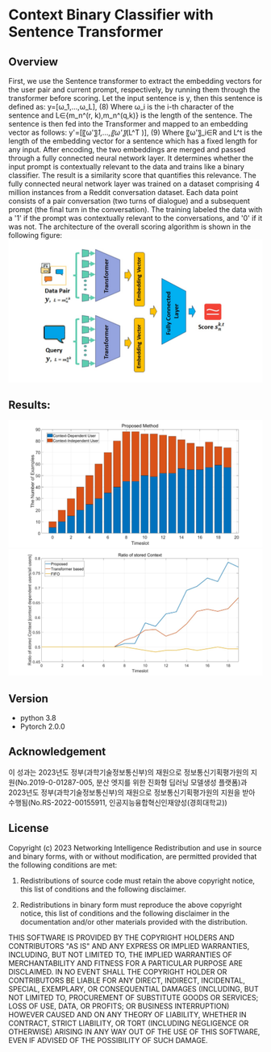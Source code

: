 # Context Binary Classifier with Sentence Transformer

## Overview
First, we use the Sentence transformer to extract the embedding vectors for the user pair and current prompt, respectively, by running them through the transformer before scoring. Let the input sentence is y, then this sentence is defined as:
y=[ω_1,…,ω_L],	(8)
Where ω_i is the i-th character of the sentence and L∈{m_n^(r,  k),m_n^(q,k)} is the length of the sentence. The sentence is then fed into the Transformer and mapped to an embedding vector as follows:
y'=[〖ω'〗_1,…,〖ω'〗_(L^T )],	(9)
Where 〖ω'〗_i∈R and L^t is the length of the embedding vector for a sentence which has a fixed length for any input. After encoding, the two embeddings are merged and passed through a fully connected neural network layer. It determines whether the input prompt is contextually relevant to the data and trains like a binary classifier. The result is a similarity score that quantifies this relevance. The fully connected neural network layer was trained on a dataset comprising 4 million instances from a Reddit conversation dataset. Each data point consists of a pair conversation (two turns of dialogue) and a subsequent prompt (the final turn in the conversation). The training labeled the data with a '1' if the prompt was contextually relevant to the conversations, and '0' if it was not. The architecture of the overall scoring algorithm is shown in the following figure:
![image info](./image/systemmodel.jpg)

## Results:
![image info](./image/Poposed.jpg)
![image info](./image/ratio.jpg)

## Version
- python 3.8
- Pytorch 2.0.0

## Acknowledgement
이 성과는 2023년도 정부(과학기술정보통신부)의 재원으로 정보통신기획평가원의 지원(No.2019-0-01287-005, 분산 엣지를 위한 진화형 딥러닝 모델생성 플랫폼)과 2023년도 정부(과학기술정보통신부)의 재원으로 정보통신기획평가원의 지원을 받아 수행됨(No.RS-2022-00155911, 인공지능융합혁신인재양성(경희대학교))

## License
Copyright (c) 2023 Networking Intelligence
Redistribution and use in source and binary forms, with or without modification, are permitted provided that the following conditions are met:

1. Redistributions of source code must retain the above copyright notice, this list of conditions and the following disclaimer.

2. Redistributions in binary form must reproduce the above copyright notice, this list of conditions and the following disclaimer in the documentation and/or other materials provided with the distribution.

THIS SOFTWARE IS PROVIDED BY THE COPYRIGHT HOLDERS AND CONTRIBUTORS "AS IS" AND ANY EXPRESS OR IMPLIED WARRANTIES, INCLUDING, BUT NOT LIMITED TO, THE IMPLIED WARRANTIES OF MERCHANTABILITY AND FITNESS FOR A PARTICULAR PURPOSE ARE DISCLAIMED. IN NO EVENT SHALL THE COPYRIGHT HOLDER OR CONTRIBUTORS BE LIABLE FOR ANY DIRECT, INDIRECT, INCIDENTAL, SPECIAL, EXEMPLARY, OR CONSEQUENTIAL DAMAGES (INCLUDING, BUT NOT LIMITED TO, PROCUREMENT OF SUBSTITUTE GOODS OR SERVICES; LOSS OF USE, DATA, OR PROFITS; OR BUSINESS INTERRUPTION) HOWEVER CAUSED AND ON ANY THEORY OF LIABILITY, WHETHER IN CONTRACT, STRICT LIABILITY, OR TORT (INCLUDING NEGLIGENCE OR OTHERWISE) ARISING IN ANY WAY OUT OF THE USE OF THIS SOFTWARE, EVEN IF ADVISED OF THE POSSIBILITY OF SUCH DAMAGE.

